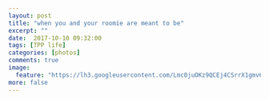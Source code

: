 ```yaml
---
layout: post
title: "when you and your roomie are meant to be"
excerpt: ""
date:  2017-10-10 09:32:00
tags: [TPP life]
categories: [photos]
comments: true
image:
  feature: "https://lh3.googleusercontent.com/Lmc0juOKz9QCEj4CSrrX1gmv6HXpDw9SahSGz6JliFAi7lK66hyoM0EOSzo3eICQmctwV9WEg5UMhrxJDEzslGOq5CyK9NfMfvve4nSJ3omy_Kks6HwWY-QvAxqxOKLU-FuDL9x8mee81sA-23z6dgmHE2ICojSlKqWEa9NptudX3FUZemW3Z8B7XL04IP8G98jNhvu4t7ZoqdL5Q1xeq_KGEShWIWKIyK8nGHMiYusxQxxYon4yMNgTXh64oK5gqaOODzsDSZqYmIlqKoI8fZ8OsCNlr4L03p-AIHiH_vqttDc0o3jTdsC_Vc8P16UUxaPeP2-pG9OSJDcvKob1Ca9_x27qwZaCpKfLvmvCcFm0FtpyTFkfqylvg842IXfI3iQzVDFcC30qp93p9EyO6qc36DjFRlzC-mnTZHdiIz-ZNSFEsOhJCupod4HFQcL_tDltnBRHz0mnxuQrw28kWJMXIn9UBp0ZQe7TJI3O9gHW5604TERuow29EEiAYQiLUkJTG3jN28M195-necRY3Um6g2DWrHsKLNVjTH8vll2_W8jkCnC9nkEqnW3vjVtgXBA7htXvVOWL9scmVsFnttSMrXLZGF9Yi51MryUaMocwHovBt_hMs7DFit9_DuJm1e4R-idphmwDuksHUlVc4oRD5cCWA8B4k1W-=w2278-h1518-no"
more: false
---
```


